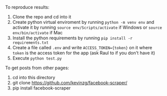 To reproduce results:

1. Clone the repo and cd into it
2. Create python virtual enviroment by running `python -m venv env` and activate it by running `source env/Scripts/activate` if Windows or `source env/bin/activate` if Mac
3. Install the python requirements by running `pip install -r requirements.txt`
4. Create a file called `.env` and write `ACCESS_TOKEN={token}` on it where `token` is the access token for the app (ask Raul to if you don't have it)
5. Execute `python test.py`

To get posts from other pages:
1. cd into this directory
2. git clone https://github.com/kevinzg/facebook-scraper/
3. pip install facebook-scraper
